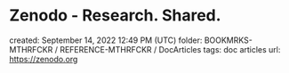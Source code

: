 # Zenodo - Research. Shared.

created: September 14, 2022 12:49 PM (UTC)
folder: BOOKMRKS-MTHRFCKR / REFERENCE-MTHRFCKR / DocArticles
tags: doc articles
url: https://zenodo.org